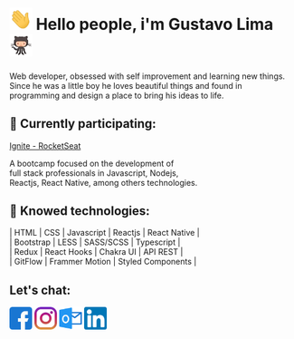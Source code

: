    
<h1> <img src="/wave.gif" width="40px"> Hello people, i'm Gustavo Lima <img src="/87202985-820dcb80-c2b6-11ea-9f56-7ec461c497c3.gif" width="40px"></h1>
<p>
    Web developer, obsessed with self improvement and learning new things.<br>
    Since he was a little boy he loves beautiful things and found in<br> programming and design a place to bring his ideas to life.
</p>

<h2>🚀 Currently participating: </h2>
<a href="https://rocketseat.com.br/">Ignite - RocketSeat</a>
<p>A bootcamp focused on the development of <br>
full stack professionals in Javascript, Nodejs,<br>
Reactjs, React Native, among others technologies.</p>

<h2> 🤖 Knowed technologies:</h2>
<p>| HTML | CSS | Javascript | Reactjs | React Native | <br>
   | Bootstrap | LESS | SASS/SCSS | Typescript | <br>
   | Redux | React Hooks | Chakra UI | API REST | <br>
   | GitFlow | Frammer Motion | Styled Components |

</p>
   


<h2> Let's chat:</h2>
<p align="left">
<a href="https://www.facebook.com/gustavo.lima.961556"><img src="/facebook.svg" width="40px"></a>
<a href="https://www.instagram.com/risin.gus/"><img src="/instagram.svg" width="40px" ></a>
<a href="mailto:gustavo.it@outlook.com"><img src="/outlook.svg" width="40px" ></a>
<a href="https://www.linkedin.com/in/gustavo-lima-44b425b1/"><img src="/linkedin.svg" width="40px"></a>
</p>
  
